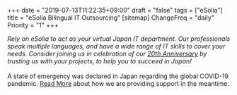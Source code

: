 +++
date = "2019-07-13T11:22:35+09:00"
draft = "false"
tags = ["eSolia"]
title = "eSolia Bilingual IT Outsourcing"
[sitemap]
  ChangeFreq = "daily"
  Priority = "1"
+++

_Rely on eSolia to act as your virtual Japan IT department. Our professionals speak multiple languages, and have a wide range of IT skills to cover your needs. Consider joining us in celebration of our [20th Anniversary](/post/20th-anniversary/) by trusting us with your projects, to help you to succeed in Japan!_  <br><br>
A state of emergency was declared in Japan regarding the global COVID-19 pandemic. [Read More](/post/covid-19-state-of-emergency/) about how we are providing support in the meantime.  
